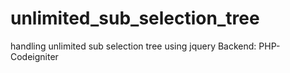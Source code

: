 # unlimited_sub_selection_tree
handling unlimited sub selection tree using jquery
Backend: PHP-Codeigniter
